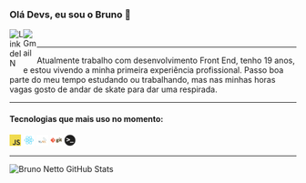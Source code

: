 ### Olá Devs, eu sou o Bruno 👋

<a target="_blank" href="https://www.linkedin.com/in/bruno-netto-77434b187/">
  <img align="left" alt="LinkdeIN" width="24px" src="https://cdn.jsdelivr.net/npm/simple-icons@v3/icons/linkedin.svg" />
</a>
<a target="_blank" href="mailto:brunonettomac@outlook.com">
  <img align="left" alt="Gmail" width="24px" src="https://cdn.jsdelivr.net/npm/simple-icons@v3/icons/gmail.svg" />
</a>
<br>

----

Atualmente trabalho com desenvolvimento Front End, tenho 19 anos, e estou vivendo a minha primeira experiência profissional.
Passo boa parte do meu tempo estudando ou trabalhando, mas nas minhas horas vagas gosto de andar de skate para dar uma respirada.

----

#### Tecnologias que mais uso no momento: 

<code><img height="20" src="https://raw.githubusercontent.com/github/explore/80688e429a7d4ef2fca1e82350fe8e3517d3494d/topics/javascript/javascript.png"></code>
<code><img height="20" src="https://raw.githubusercontent.com/github/explore/80688e429a7d4ef2fca1e82350fe8e3517d3494d/topics/react/react.png"></code>
<code><img height="20" src="https://raw.githubusercontent.com/github/explore/80688e429a7d4ef2fca1e82350fe8e3517d3494d/topics/mysql/mysql.png"></code>
<code><img height="20" src="https://raw.githubusercontent.com/github/explore/80688e429a7d4ef2fca1e82350fe8e3517d3494d/topics/git/git.png"></code>
<code><img height="20" src="https://raw.githubusercontent.com/github/explore/80688e429a7d4ef2fca1e82350fe8e3517d3494d/topics/terminal/terminal.png"></code>

----


![Bruno Netto GitHub Stats](https://github-readme-stats.vercel.app/api?username=nettobruno&show_icons=true)

